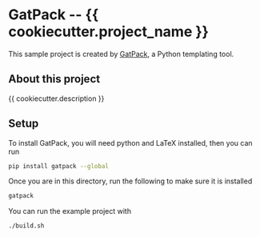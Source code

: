 # GatPack -- {{ cookiecutter.project_name }}

This sample project is created by [GatPack](<>), a Python templating tool.

## About this project

{{ cookiecutter.description }}

## Setup

To install GatPack, you will need python and LaTeX installed, then you can run

```bash
pip install gatpack --global
```

Once you are in this directory, run the following to make sure it is installed

```bash
gatpack
```

<!-- And you will receive a list of print options.  -->

You can run the example project with

```bash
./build.sh
```